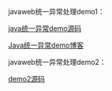 javaweb统一异常处理demo1：

[java统一异常demo源码](https://github.com/xcbeyond/JavaExecptionFramework)

[Java统一异常demo博客](https://mp.weixin.qq.com/s/XE4R2wOj08qNivo8Ms5ZRQ)

javaweb统一异常处理demo2：

[demo2源码](https://github.com/roirrow/exception)

